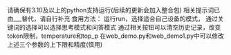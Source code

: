 请确保有3.10及以上的python支持运行(后续的更新会加入整合包) 
相关提示词已由___替代，请自行补充
食用方法： 
运行run，选择适合自己设备的模式， 
通过关键词的选择可以选择思考模式和问答模式 
通过相关按钮可以清空历史记录，改变token限制，temperature和top_p 
在web_demo.py和web_demo1.py中可以修改上述三个参数的上下限和精度(慎用)
